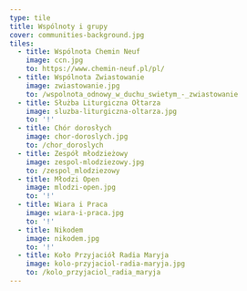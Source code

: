 ```yaml
---
type: tile
title: Wspólnoty i grupy
cover: communities-background.jpg
tiles:
  - title: Wspólnota Chemin Neuf
    image: ccn.jpg
    to: https://www.chemin-neuf.pl/pl/
  - title: Wspólnota Zwiastowanie
    image: zwiastowanie.jpg
    to: /wspolnota_odnowy_w_duchu_swietym_-_zwiastowanie
  - title: Służba Liturgiczna Ołtarza
    image: sluzba-liturgiczna-oltarza.jpg
    to: '!'
  - title: Chór dorosłych
    image: chor-doroslych.jpg
    to: /chor_doroslych
  - title: Zespół młodzieżowy
    image: zespol-mlodziezowy.jpg
    to: /zespol_mlodziezowy
  - title: Młodzi Open
    image: mlodzi-open.jpg
    to: '!'
  - title: Wiara i Praca
    image: wiara-i-praca.jpg
    to: '!'
  - title: Nikodem
    image: nikodem.jpg
    to: '!'
  - title: Koło Przyjaciół Radia Maryja
    image: kolo-przyjaciol-radia-maryja.jpg
    to: /kolo_przyjaciol_radia_maryja
---
```

